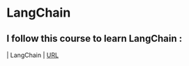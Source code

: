 # LangChain
 
## I follow this course to learn LangChain :

| LangChain | [URL](https://www.youtube.com/playlist?list=PL8motc6AQftk1Bs42EW45kwYbyJ4jOdiZ)  